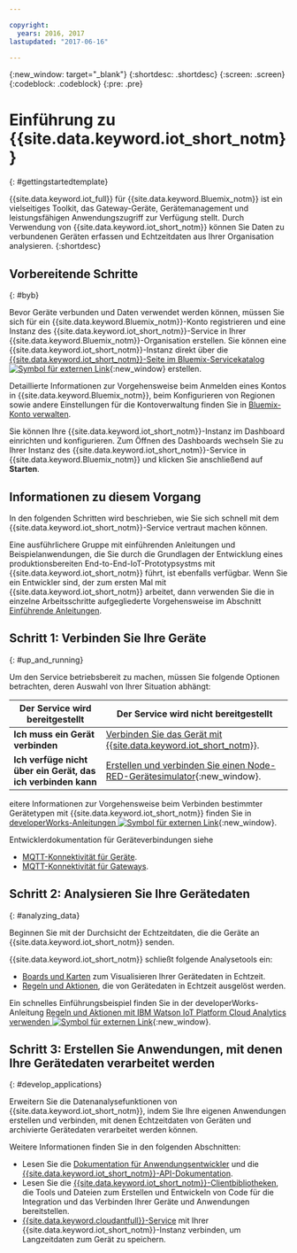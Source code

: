 ```yaml
---

copyright:
  years: 2016, 2017
lastupdated: "2017-06-16"

---
```


{:new_window: target="_blank"}
{:shortdesc: .shortdesc}
{:screen: .screen}
{:codeblock: .codeblock}
{:pre: .pre}

# Einführung zu {{site.data.keyword.iot_short_notm}}
{: #gettingstartedtemplate}

{{site.data.keyword.iot_full}} für {{site.data.keyword.Bluemix_notm}} ist ein vielseitiges Toolkit, das Gateway-Geräte, Gerätemanagement und leistungsfähigen Anwendungszugriff zur Verfügung stellt. Durch Verwendung von {{site.data.keyword.iot_short_notm}} können Sie Daten zu verbundenen Geräten erfassen und Echtzeitdaten aus Ihrer Organisation analysieren.
{:shortdesc}

## Vorbereitende Schritte
{: #byb}

Bevor Geräte verbunden und Daten verwendet werden können, müssen Sie sich für ein {{site.data.keyword.Bluemix_notm}}-Konto registrieren und eine Instanz des {{site.data.keyword.iot_short_notm}}-Service in Ihrer {{site.data.keyword.Bluemix_notm}}-Organisation erstellen. Sie können eine {{site.data.keyword.iot_short_notm}}-Instanz direkt über die [{{site.data.keyword.iot_short_notm}}-Seite im Bluemix-Servicekatalog ![Symbol für externen Link](../../icons/launch-glyph.svg "Symbol für externen Link")](https://console.{DomainName}/catalog/services/internet-of-things-platform/){:new_window} erstellen.  

Detaillierte Informationen zur Vorgehensweise beim Anmelden eines Kontos in {{site.data.keyword.Bluemix_notm}}, beim Konfigurieren von Regionen sowie andere Einstellungen für die Kontoverwaltung finden Sie in [Bluemix-Konto verwalten](https://console.ng.bluemix.net/docs/admin/account.html#signup).

Sie können Ihre {{site.data.keyword.iot_short_notm}}-Instanz im Dashboard einrichten und konfigurieren. Zum Öffnen des Dashboards wechseln Sie zu Ihrer Instanz des {{site.data.keyword.iot_short_notm}}-Service in {{site.data.keyword.Bluemix_notm}} und klicken Sie anschließend auf **Starten**.

## Informationen zu diesem Vorgang

In den folgenden Schritten wird beschrieben, wie Sie sich schnell mit dem {{site.data.keyword.iot_short_notm}}-Service vertraut machen können.

Eine ausführlichere Gruppe mit einführenden Anleitungen und Beispielanwendungen, die Sie durch die Grundlagen der Entwicklung eines produktionsbereiten End-to-End-IoT-Prototypsystms mit {{site.data.keyword.iot_short_notm}} führt, ist ebenfalls verfügbar. Wenn Sie ein Entwickler sind, der zum ersten Mal mit {{site.data.keyword.iot_short_notm}} arbeitet, dann verwenden Sie die in einzelne Arbeitsschritte aufgegliederte Vorgehensweise im Abschnitt [Einführende Anleitungen](getting_started/getting-started-iot-overview.md).

## Schritt 1: Verbinden Sie Ihre Geräte
{: #up_and_running}

Um den Service betriebsbereit zu machen, müssen Sie folgende Optionen betrachten, deren Auswahl von Ihrer Situation abhängt:

   |   Der Service wird bereitgestellt | Der Service wird nicht bereitgestellt
  ------------- | -------------
  **Ich muss ein Gerät verbinden** | [Verbinden Sie das Gerät mit {{site.data.keyword.iot_short_notm}}](iotplatform_task.html#iotplatform_task).| Überprüfen Sie die Geräteverbindung in [Organisationsdemo wiedergeben ![Symbol für externen Link](../../icons/launch-glyph.svg "Symbol für externen Link")](http://discover-iot.eu-gb.mybluemix.net/?cm_mc_uid=44491599487314618721024&cm_mc_sid_50200000=1462798151#/play){:new_window}.
  **Ich verfüge nicht über ein Gerät, das ich verbinden kann** | [Erstellen und verbinden Sie einen Node-RED-Gerätesimulator](nodereddevice_sample.html){:new_window}. | Beginnen Sie mit [Watson IoT Platform Starter](https://console.ng.bluemix.net/docs/starters/IoT/iot500.html).
eitere Informationen zur Vorgehensweise beim Verbinden bestimmter Gerätetypen mit {{site.data.keyword.iot_short_notm}} finden Sie in [developerWorks-Anleitungen ![Symbol für externen Link](../../icons/launch-glyph.svg "Symbol für externen Link")](https://developer.ibm.com/recipes/tutorials/category/internet-of-things-iot/){:new_window}.  

Entwicklerdokumentation für Geräteverbindungen siehe
- [MQTT-Konnektivität für Geräte](devices/mqtt.html).
- [MQTT-Konnektivität für Gateways](gateways/mqtt.html).

## Schritt 2: Analysieren Sie Ihre Gerätedaten
{: #analyzing_data}

Beginnen Sie mit der Durchsicht der Echtzeitdaten, die die Geräte an {{site.data.keyword.iot_short_notm}} senden.

{{site.data.keyword.iot_short_notm}} schließt folgende Analysetools ein:  
- [Boards und Karten](data_visualization.html) zum Visualisieren Ihrer Gerätedaten in Echtzeit.
- [Regeln und Aktionen](analytics.html), die von Gerätedaten in Echtzeit ausgelöst werden.

Ein schnelles Einführungsbeispiel finden Sie in der developerWorks-Anleitung [Regeln und Aktionen mit IBM Watson IoT Platform Cloud Analytics verwenden ![Symbol für externen Link](../../icons/launch-glyph.svg "Symbol für externen Link")](https://developer.ibm.com/recipes/tutorials/using-rules-and-actions-with-ibm-watson-iot-platform-cloud-analytics/){:new_window}.

## Schritt 3: Erstellen Sie Anwendungen, mit denen Ihre Gerätedaten verarbeitet werden
{: #develop_applications}

Erweitern Sie die Datenanalysefunktionen von {{site.data.keyword.iot_short_notm}}, indem Sie Ihre eigenen Anwendungen erstellen und verbinden, mit denen Echtzeitdaten von Geräten und archivierte Gerätedaten verarbeitet werden können.

Weitere Informationen finden Sie in den folgenden Abschnitten:   
- Lesen Sie die [Dokumentation für Anwendungsentwickler](applications/api.html) und die [{{site.data.keyword.iot_short_notm}}-API-Dokumentation](reference/api.html).
- Lesen Sie die [{{site.data.keyword.iot_short_notm}}-Clientbibliotheken](iot_platform_client_lib.html), die Tools und Dateien zum Erstellen und Entwickeln von Code für die Integration und das Verbinden Ihrer Geräte und Anwendungen bereitstellen.
- [{{site.data.keyword.cloudantfull}}-Service](cloudant_connector.html) mit Ihrer {{site.data.keyword.iot_short_notm}}-Instanz verbinden, um Langzeitdaten zum Gerät zu speichern.
